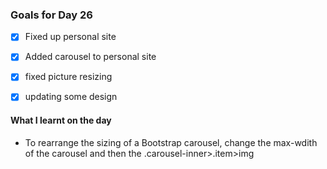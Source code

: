 ### Goals for Day 26
- [X] Fixed up personal site
- [X] Added carousel to personal site
- [X] fixed picture resizing
- [X] updating some design




#### What I learnt on the day
- To rearrange the sizing of a Bootstrap carousel, change the max-wdith of the carousel and then the .carousel-inner>.item>img

